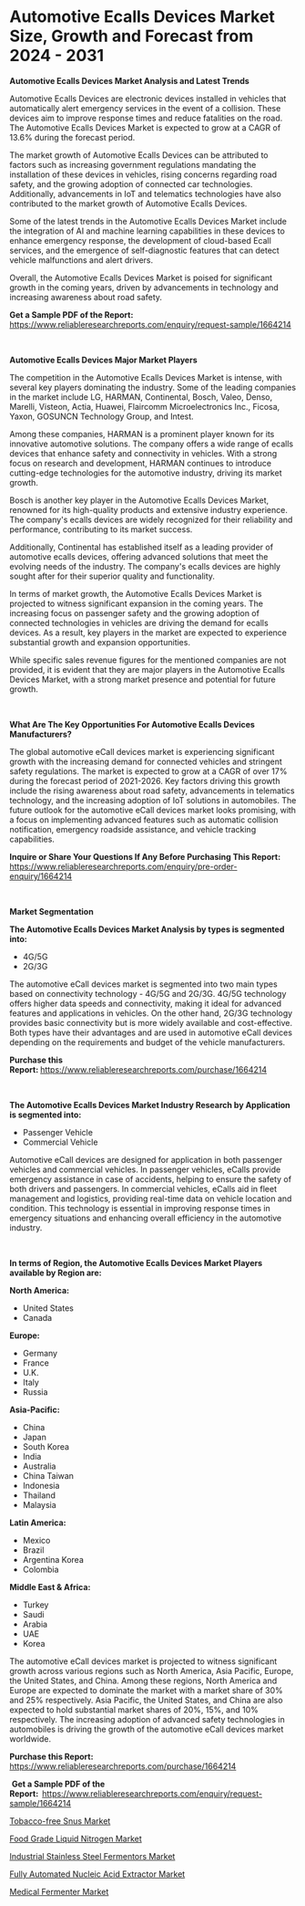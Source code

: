 <p><h1>Automotive Ecalls Devices Market Size, Growth and Forecast from 2024 - 2031</h1></p><p><strong>Automotive Ecalls Devices Market Analysis and Latest Trends</strong></p>
<p><p>Automotive Ecalls Devices are electronic devices installed in vehicles that automatically alert emergency services in the event of a collision. These devices aim to improve response times and reduce fatalities on the road. The Automotive Ecalls Devices Market is expected to grow at a CAGR of 13.6% during the forecast period.</p><p>The market growth of Automotive Ecalls Devices can be attributed to factors such as increasing government regulations mandating the installation of these devices in vehicles, rising concerns regarding road safety, and the growing adoption of connected car technologies. Additionally, advancements in IoT and telematics technologies have also contributed to the market growth of Automotive Ecalls Devices.</p><p>Some of the latest trends in the Automotive Ecalls Devices Market include the integration of AI and machine learning capabilities in these devices to enhance emergency response, the development of cloud-based Ecall services, and the emergence of self-diagnostic features that can detect vehicle malfunctions and alert drivers.</p><p>Overall, the Automotive Ecalls Devices Market is poised for significant growth in the coming years, driven by advancements in technology and increasing awareness about road safety.</p></p>
<p><strong>Get a Sample PDF of the Report:&nbsp;</strong> <a href="https://www.reliableresearchreports.com/enquiry/request-sample/1664214">https://www.reliableresearchreports.com/enquiry/request-sample/1664214</a></p>
<p>&nbsp;</p>
<p><strong>Automotive Ecalls Devices Major Market Players</strong></p>
<p><p>The competition in the Automotive Ecalls Devices Market is intense, with several key players dominating the industry. Some of the leading companies in the market include LG, HARMAN, Continental, Bosch, Valeo, Denso, Marelli, Visteon, Actia, Huawei, Flaircomm Microelectronics Inc., Ficosa, Yaxon, GOSUNCN Technology Group, and Intest.</p><p>Among these companies, HARMAN is a prominent player known for its innovative automotive solutions. The company offers a wide range of ecalls devices that enhance safety and connectivity in vehicles. With a strong focus on research and development, HARMAN continues to introduce cutting-edge technologies for the automotive industry, driving its market growth.</p><p>Bosch is another key player in the Automotive Ecalls Devices Market, renowned for its high-quality products and extensive industry experience. The company's ecalls devices are widely recognized for their reliability and performance, contributing to its market success.</p><p>Additionally, Continental has established itself as a leading provider of automotive ecalls devices, offering advanced solutions that meet the evolving needs of the industry. The company's ecalls devices are highly sought after for their superior quality and functionality.</p><p>In terms of market growth, the Automotive Ecalls Devices Market is projected to witness significant expansion in the coming years. The increasing focus on passenger safety and the growing adoption of connected technologies in vehicles are driving the demand for ecalls devices. As a result, key players in the market are expected to experience substantial growth and expansion opportunities.</p><p>While specific sales revenue figures for the mentioned companies are not provided, it is evident that they are major players in the Automotive Ecalls Devices Market, with a strong market presence and potential for future growth.</p></p>
<p>&nbsp;</p>
<p><strong>What Are The Key Opportunities For Automotive Ecalls Devices Manufacturers?</strong></p>
<p><p>The global automotive eCall devices market is experiencing significant growth with the increasing demand for connected vehicles and stringent safety regulations. The market is expected to grow at a CAGR of over 17% during the forecast period of 2021-2026. Key factors driving this growth include the rising awareness about road safety, advancements in telematics technology, and the increasing adoption of IoT solutions in automobiles. The future outlook for the automotive eCall devices market looks promising, with a focus on implementing advanced features such as automatic collision notification, emergency roadside assistance, and vehicle tracking capabilities.</p></p>
<p><strong>Inquire or Share Your Questions If Any Before Purchasing This Report:</strong> <a href="https://www.reliableresearchreports.com/enquiry/pre-order-enquiry/1664214">https://www.reliableresearchreports.com/enquiry/pre-order-enquiry/1664214</a></p>
<p>&nbsp;</p>
<p><strong>Market Segmentation</strong></p>
<p><strong>The Automotive Ecalls Devices Market Analysis by types is segmented into:</strong></p>
<p><ul><li>4G/5G</li><li>2G/3G</li></ul></p>
<p><p>The automotive eCall devices market is segmented into two main types based on connectivity technology - 4G/5G and 2G/3G. 4G/5G technology offers higher data speeds and connectivity, making it ideal for advanced features and applications in vehicles. On the other hand, 2G/3G technology provides basic connectivity but is more widely available and cost-effective. Both types have their advantages and are used in automotive eCall devices depending on the requirements and budget of the vehicle manufacturers.</p></p>
<p><strong>Purchase this Report:&nbsp;</strong><a href="https://www.reliableresearchreports.com/purchase/1664214">https://www.reliableresearchreports.com/purchase/1664214</a></p>
<p>&nbsp;</p>
<p><strong>The Automotive Ecalls Devices Market Industry Research by Application is segmented into:</strong></p>
<p><ul><li>Passenger Vehicle</li><li>Commercial Vehicle</li></ul></p>
<p><p>Automotive eCall devices are designed for application in both passenger vehicles and commercial vehicles. In passenger vehicles, eCalls provide emergency assistance in case of accidents, helping to ensure the safety of both drivers and passengers. In commercial vehicles, eCalls aid in fleet management and logistics, providing real-time data on vehicle location and condition. This technology is essential in improving response times in emergency situations and enhancing overall efficiency in the automotive industry.</p></p>
<p>&nbsp;</p>
<p><strong>In terms of Region, the Automotive Ecalls Devices Market Players available by Region are:</strong></p>
<p>
    <p> <strong> North America: </strong>
        <ul>
            <li>United States</li>
            <li>Canada</li>
        </ul>
        </p> 
    <p> <strong> Europe: </strong>
        <ul>
            <li>Germany</li>
            <li>France</li>
            <li>U.K.</li>
            <li>Italy</li>
            <li>Russia</li>
        </ul>
        </p> 
    <p> <strong> Asia-Pacific: </strong>
        <ul>
            <li>China</li>
            <li>Japan</li>
            <li>South Korea</li>
            <li>India</li>
            <li>Australia</li>
            <li>China Taiwan</li>
            <li>Indonesia</li>
            <li>Thailand</li>
            <li>Malaysia</li>
        </ul>
        </p> 
    <p> <strong> Latin America: </strong>
        <ul>
            <li>Mexico</li>
            <li>Brazil</li>
            <li>Argentina Korea</li>
            <li>Colombia</li>
        </ul>
        </p> 
    <p> <strong> Middle East & Africa: </strong>
        <ul>
            <li>Turkey</li>
            <li>Saudi</li>
            <li>Arabia</li>
            <li>UAE</li>
            <li>Korea</li>
        </ul>
    </p>
    </p>
<p><p>The automotive eCall devices market is projected to witness significant growth across various regions such as North America, Asia Pacific, Europe, the United States, and China. Among these regions, North America and Europe are expected to dominate the market with a market share of 30% and 25% respectively. Asia Pacific, the United States, and China are also expected to hold substantial market shares of 20%, 15%, and 10% respectively. The increasing adoption of advanced safety technologies in automobiles is driving the growth of the automotive eCall devices market worldwide.</p></p>
<p><strong>Purchase this Report: </strong><a href="https://www.reliableresearchreports.com/purchase/1664214">https://www.reliableresearchreports.com/purchase/1664214</a></p>
<p>&nbsp;<strong>Get a Sample PDF of the Report:&nbsp;&nbsp;</strong><a href="https://www.reliableresearchreports.com/enquiry/request-sample/1664214">https://www.reliableresearchreports.com/enquiry/request-sample/1664214</a></p>
<p><strong></strong></p>
<p><p><a href="https://github.com/mohamedbakry57/Market-Research-Report-List-2/blob/main/tobacco-free-snus-market.md">Tobacco-free Snus Market</a></p><p><a href="https://github.com/Glendatilghmankmgz0rbhwpy/Market-Research-Report-List-1/blob/main/food-grade-liquid-nitrogen-market.md">Food Grade Liquid Nitrogen Market</a></p><p><a href="https://github.com/juancolorado15/Market-Research-Report-List-1/blob/main/industrial-stainless-steel-fermentors-market.md">Industrial Stainless Steel Fermentors Market</a></p><p><a href="https://github.com/BryceTownsendr/Market-Research-Report-List-3/blob/main/fully-automated-nucleic-acid-extractor-market.md">Fully Automated Nucleic Acid Extractor Market</a></p><p><a href="https://github.com/dx0328/Market-Research-Report-List-1/blob/main/medical-fermenter-market.md">Medical Fermenter Market</a></p></p>